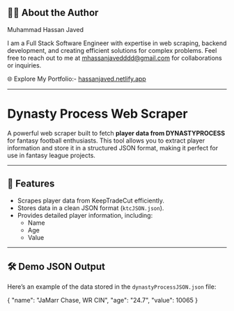 ## 🧑‍💻 About the Author

Muhammad Hassan Javed

I am a Full Stack Software Engineer with expertise in web scraping, backend development, and creating efficient solutions for complex problems.
Feel free to reach out to me at mhassanjavedddd@gmail.com for collaborations or inquiries.

🌐 Explore My Portfolio:- <a href="https://hassanjaved.netlify.app">hassanjaved.netlify.app</a>

---

# Dynasty Process Web Scraper

A powerful web scraper built to fetch **player data from DYNASTYPROCESS** for fantasy football enthusiasts. This tool allows you to extract player information and store it in a structured JSON format, making it perfect for use in fantasy league projects.

---

## 📌 Features

- Scrapes player data from KeepTradeCut efficiently.
- Stores data in a clean JSON format (`ktcJSON.json`).
- Provides detailed player information, including:
  - Name
  - Age
  - Value

---

## 🛠️ Demo JSON Output

Here’s an example of the data stored in the `dynastyProcessJSON.json` file:

{
  "name": "JaMarr Chase, WR CIN",
  "age": "24.7",
  "value": 10065
}
